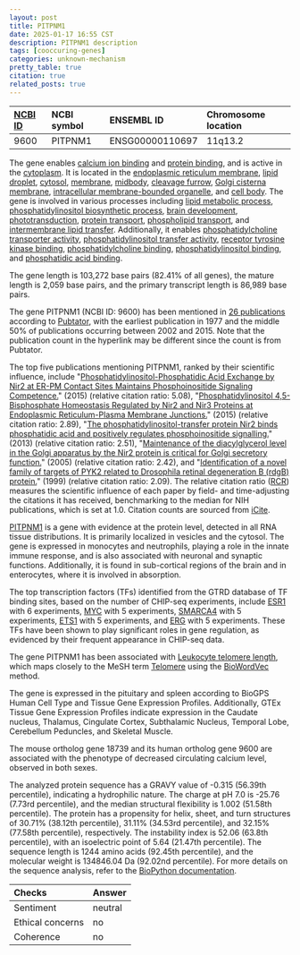 ```yaml
---
layout: post
title: PITPNM1
date: 2025-01-17 16:55 CST
description: PITPNM1 description
tags: [cooccuring-genes]
categories: unknown-mechanism
pretty_table: true
citation: true
related_posts: true
---
```




| [NCBI ID](https://www.ncbi.nlm.nih.gov/gene/9600) | NCBI symbol | ENSEMBL ID | Chromosome location |
| :-------- | :------- | :-------- | :------- |
| 9600  | PITPNM1 | ENSG00000110697 | 11q13.2 |



The gene enables [calcium ion binding](https://amigo.geneontology.org/amigo/term/GO:0005509) and [protein binding](https://amigo.geneontology.org/amigo/term/GO:0005515), and is active in the [cytoplasm](https://amigo.geneontology.org/amigo/term/GO:0005737). It is located in the [endoplasmic reticulum membrane](https://amigo.geneontology.org/amigo/term/GO:0005789), [lipid droplet](https://amigo.geneontology.org/amigo/term/GO:0005811), [cytosol](https://amigo.geneontology.org/amigo/term/GO:0005829), [membrane](https://amigo.geneontology.org/amigo/term/GO:0016020), [midbody](https://amigo.geneontology.org/amigo/term/GO:0030496), [cleavage furrow](https://amigo.geneontology.org/amigo/term/GO:0032154), [Golgi cisterna membrane](https://amigo.geneontology.org/amigo/term/GO:0032580), [intracellular membrane-bounded organelle](https://amigo.geneontology.org/amigo/term/GO:0043231), and [cell body](https://amigo.geneontology.org/amigo/term/GO:0044297). The gene is involved in various processes including [lipid metabolic process](https://amigo.geneontology.org/amigo/term/GO:0006629), [phosphatidylinositol biosynthetic process](https://amigo.geneontology.org/amigo/term/GO:0006661), [brain development](https://amigo.geneontology.org/amigo/term/GO:0007420), [phototransduction](https://amigo.geneontology.org/amigo/term/GO:0007602), [protein transport](https://amigo.geneontology.org/amigo/term/GO:0015031), [phospholipid transport](https://amigo.geneontology.org/amigo/term/GO:0015914), and [intermembrane lipid transfer](https://amigo.geneontology.org/amigo/term/GO:0120009). Additionally, it enables [phosphatidylcholine transporter activity](https://amigo.geneontology.org/amigo/term/GO:0008525), [phosphatidylinositol transfer activity](https://amigo.geneontology.org/amigo/term/GO:0008526), [receptor tyrosine kinase binding](https://amigo.geneontology.org/amigo/term/GO:0030971), [phosphatidylcholine binding](https://amigo.geneontology.org/amigo/term/GO:0031210), [phosphatidylinositol binding](https://amigo.geneontology.org/amigo/term/GO:0035091), and [phosphatidic acid binding](https://amigo.geneontology.org/amigo/term/GO:0070300).


The gene length is 103,272 base pairs (82.41% of all genes), the mature length is 2,059 base pairs, and the primary transcript length is 86,989 base pairs.


The gene PITPNM1 (NCBI ID: 9600) has been mentioned in [26 publications](https://pubmed.ncbi.nlm.nih.gov/?term=%22PITPNM1%22) according to [Pubtator](https://academic.oup.com/nar/article/47/W1/W587/5494727), with the earliest publication in 1977 and the middle 50% of publications occurring between 2002 and 2015. Note that the publication count in the hyperlink may be different since the count is from Pubtator.


The top five publications mentioning PITPNM1, ranked by their scientific influence, include "[Phosphatidylinositol-Phosphatidic Acid Exchange by Nir2 at ER-PM Contact Sites Maintains Phosphoinositide Signaling Competence.](https://pubmed.ncbi.nlm.nih.gov/26028218)" (2015) (relative citation ratio: 5.08), "[Phosphatidylinositol 4,5-Bisphosphate Homeostasis Regulated by Nir2 and Nir3 Proteins at Endoplasmic Reticulum-Plasma Membrane Junctions.](https://pubmed.ncbi.nlm.nih.gov/25887399)" (2015) (relative citation ratio: 2.89), "[The phosphatidylinositol-transfer protein Nir2 binds phosphatidic acid and positively regulates phosphoinositide signalling.](https://pubmed.ncbi.nlm.nih.gov/23897088)" (2013) (relative citation ratio: 2.51), "[Maintenance of the diacylglycerol level in the Golgi apparatus by the Nir2 protein is critical for Golgi secretory function.](https://pubmed.ncbi.nlm.nih.gov/15723057)" (2005) (relative citation ratio: 2.42), and "[Identification of a novel family of targets of PYK2 related to Drosophila retinal degeneration B (rdgB) protein.](https://pubmed.ncbi.nlm.nih.gov/10022914)" (1999) (relative citation ratio: 2.09). The relative citation ratio ([RCR](https://journals.plos.org/plosbiology/article?id=10.1371/journal.pbio.1002541)) measures the scientific influence of each paper by field- and time-adjusting the citations it has received, benchmarking to the median for NIH publications, which is set at 1.0. Citation counts are sourced from [iCite](https://icite.od.nih.gov).


[PITPNM1](https://www.proteinatlas.org/ENSG00000110697-PITPNM1) is a gene with evidence at the protein level, detected in all RNA tissue distributions. It is primarily localized in vesicles and the cytosol. The gene is expressed in monocytes and neutrophils, playing a role in the innate immune response, and is also associated with neuronal and synaptic functions. Additionally, it is found in sub-cortical regions of the brain and in enterocytes, where it is involved in absorption.


The top transcription factors (TFs) identified from the GTRD database of TF binding sites, based on the number of CHIP-seq experiments, include [ESR1](https://www.ncbi.nlm.nih.gov/gene/2099) with 6 experiments, [MYC](https://www.ncbi.nlm.nih.gov/gene/4609) with 5 experiments, [SMARCA4](https://www.ncbi.nlm.nih.gov/gene/6597) with 5 experiments, [ETS1](https://www.ncbi.nlm.nih.gov/gene/2113) with 5 experiments, and [ERG](https://www.ncbi.nlm.nih.gov/gene/2078) with 5 experiments. These TFs have been shown to play significant roles in gene regulation, as evidenced by their frequent appearance in CHIP-seq data.




The gene PITPNM1 has been associated with [Leukocyte telomere length](https://pubmed.ncbi.nlm.nih.gov/37216007), which maps closely to the MeSH term [Telomere](https://meshb.nlm.nih.gov/record/ui?ui=D016615) using the [BioWordVec](https://www.nature.com/articles/s41597-019-0055-0) method.


The gene is expressed in the pituitary and spleen according to BioGPS Human Cell Type and Tissue Gene Expression Profiles. Additionally, GTEx Tissue Gene Expression Profiles indicate expression in the Caudate nucleus, Thalamus, Cingulate Cortex, Subthalamic Nucleus, Temporal Lobe, Cerebellum Peduncles, and Skeletal Muscle.



The mouse ortholog gene 18739 and its human ortholog gene 9600 are associated with the phenotype of decreased circulating calcium level, observed in both sexes.


The analyzed protein sequence has a GRAVY value of -0.315 (56.39th percentile), indicating a hydrophilic nature. The charge at pH 7.0 is -25.76 (7.73rd percentile), and the median structural flexibility is 1.002 (51.58th percentile). The protein has a propensity for helix, sheet, and turn structures of 30.71% (38.12th percentile), 31.11% (34.53rd percentile), and 32.15% (77.58th percentile), respectively. The instability index is 52.06 (63.8th percentile), with an isoelectric point of 5.64 (21.47th percentile). The sequence length is 1244 amino acids (92.45th percentile), and the molecular weight is 134846.04 Da (92.02nd percentile). For more details on the sequence analysis, refer to the [BioPython documentation](https://biopython.org/docs/1.75/api/Bio.SeqUtils.ProtParam.html).





| Checks    | Answer |
| :-------- | :------- |
| Sentiment  | neutral   |
| Ethical concerns | no     |
| Coherence    | no    |